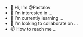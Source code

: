 - 👋 Hi, I’m @Pastalov
- 👀 I’m interested in ...
- 🌱 I’m currently learning ...
- 💞️ I’m looking to collaborate on ...
- 📫 How to reach me ...

<!---
Pastalov/Pastalov is a ✨ special ✨ repository because its `README.md` (this file) appears on your GitHub profile.
You can click the Preview link to take a look at your changes.
--->
